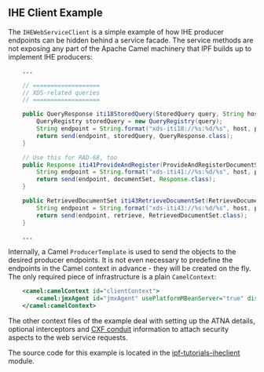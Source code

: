 ## IHE Client Example

The `IHEWebServiceClient` is a simple example of how IHE producer endpoints can be hidden behind a service facade.
The service methods are not exposing any part of the Apache Camel machinery that IPF builds up to implement IHE
producers:

```java
    ...

    // ===================
    // XDS-related queries
    // ===================

    public QueryResponse iti18StoredQuery(StoredQuery query, String host, int port, String pathAndParameters) throws Exception {
        QueryRegistry storedQuery = new QueryRegistry(query);
        String endpoint = String.format("xds-iti18://%s:%d/%s", host, port, pathAndParameters);
        return send(endpoint, storedQuery, QueryResponse.class);
    }

    // Use this for RAD-68, too
    public Response iti41ProvideAndRegister(ProvideAndRegisterDocumentSet documentSet, String host, int port, String pathAndParameters) throws Exception {
        String endpoint = String.format("xds-iti41://%s:%d/%s", host, port, pathAndParameters);
        return send(endpoint, documentSet, Response.class);
    }

    public RetrievedDocumentSet iti43RetrieveDocumentSet(RetrieveDocumentSet retrieve, String host, int port, String pathAndParameters) throws Exception {
        String endpoint = String.format("xds-iti43://%s:%d/%s", host, port, pathAndParameters);
        return send(endpoint, retrieve, RetrievedDocumentSet.class);
    }

    ...

```

Internally, a Camel `ProducerTemplate` is used to send the objects to the desired producer endpoints. It is not even necessary
to predefine the endpoints in the Camel context in advance - they will be created on the fly. The only required piece of
infrastructure is a plain `CamelContext`:

```xml
    <camel:camelContext id="clientContext">
        <camel:jmxAgent id="jmxAgent" usePlatformMBeanServer="true" disabled="false"/>
    </camel:camelContext>
```

The other context files of the example deal with setting up the ATNA details, optional interceptors and
[CXF conduit](https://cxf.apache.org/docs/client-http-transport-including-ssl-support.html) information to attach security
aspects to the web service requests.


The source code for this example is located in the [ipf-tutorials-iheclient](https://github.com/oehf/ipf/tree/master/tutorials/ihrclient) module.